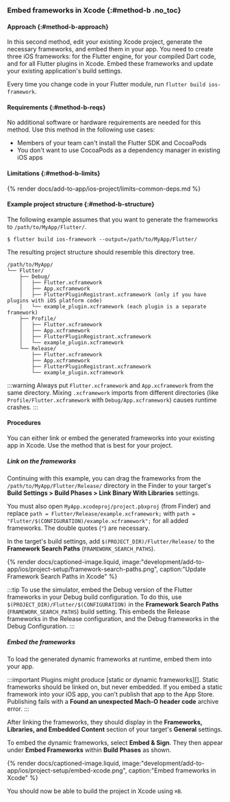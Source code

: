 ### Embed frameworks in Xcode {:#method-b .no_toc}

#### Approach {:#method-b-approach}

In this second method, edit your existing Xcode project,
generate the necessary frameworks, and embed them in your app. You need to create three iOS frameworks: for the Flutter engine, for your compiled Dart code, and for all Flutter plugins in Xcode. Embed these frameworks and update your existing application's build settings.

Every time you change code in your Flutter module,
run `flutter build ios-framework`.

#### Requirements {:#method-b-reqs}

No additional software or hardware requirements are needed for this method.
Use this method in the following use cases:

* Members of your team can't install the Flutter SDK and CocoaPods
* You don't want to use CocoaPods as a dependency manager in existing iOS apps

#### Limitations {:#method-b-limits}

{% render docs/add-to-app/ios-project/limits-common-deps.md %}

#### Example project structure {:#method-b-structure}

The following example assumes that you want to generate the
frameworks to `/path/to/MyApp/Flutter/`.

```console
$ flutter build ios-framework --output=/path/to/MyApp/Flutter/
```

The resulting project structure should resemble this directory tree.

```plaintext
/path/to/MyApp/
└── Flutter/
    ├── Debug/
    │   ├── Flutter.xcframework
    │   ├── App.xcframework
    │   ├── FlutterPluginRegistrant.xcframework (only if you have plugins with iOS platform code)
    │   └── example_plugin.xcframework (each plugin is a separate framework)
    ├── Profile/
    │   ├── Flutter.xcframework
    │   ├── App.xcframework
    │   ├── FlutterPluginRegistrant.xcframework
    │   └── example_plugin.xcframework
    └── Release/
        ├── Flutter.xcframework
        ├── App.xcframework
        ├── FlutterPluginRegistrant.xcframework
        └── example_plugin.xcframework
```

:::warning
Always put `Flutter.xcframework` and `App.xcframework` from the same directory.
Mixing `.xcframework` imports from different directories
(like `Profile/Flutter.xcframework` with `Debug/App.xcframework`)
causes runtime crashes.
:::

#### Procedures

You can either link or embed the generated frameworks
into your existing app in Xcode.
Use the method that is best for your project.

##### Link on the frameworks

Continuing with this example,
you can drag the frameworks from
the `/path/to/MyApp/Flutter/Release/` directory in the Finder
to your target's
**Build Settings > Build Phases > Link Binary With Libraries** settings.

You must also open `MyApp.xcodeproj/project.pbxproj` (from Finder)
and replace `path = Flutter/Release/example.xcframework;`
with `path = "Flutter/$(CONFIGURATION)/example.xcframework";`
for all added frameworks. The double quotes (`"`) are necessary.

In the target's build settings, add `$(PROJECT_DIR)/Flutter/Release/`
to the **Framework Search Paths** (`FRAMEWORK_SEARCH_PATHS`).

{% render docs/captioned-image.liquid, image:"development/add-to-app/ios/project-setup/framework-search-paths.png", caption:"Update Framework Search Paths in Xcode" %}

:::tip
To use the simulator, embed the Debug version of the Flutter frameworks
in your Debug build configuration.
To do this, use `$(PROJECT_DIR)/Flutter/$(CONFIGURATION)`
in the **Framework Search Paths** (`FRAMEWORK_SEARCH_PATHS`) build setting.
This embeds the Release frameworks in the Release configuration,
and the Debug frameworks in the Debug Configuration.
:::

##### Embed the frameworks

To load the generated dynamic frameworks at runtime,
embed them into your app.

:::important
Plugins might produce [static or dynamic frameworks][].
Static frameworks should be linked on, but never embedded.
If you embed a static framework into your iOS app,
you can't publish that app to the App Store.
Publishing fails with a
**Found an unexpected Mach-O header code** archive error.
:::

After linking the frameworks, they should display in the
**Frameworks, Libraries, and Embedded Content**
section of your target's **General** settings.

To embed the dynamic frameworks, select **Embed & Sign**.
They then appear under **Embed Frameworks** within **Build Phases** as shown.

{% render docs/captioned-image.liquid, image:"development/add-to-app/ios/project-setup/embed-xcode.png", caption:"Embed frameworks in Xcode" %}

You should now be able to build the project in Xcode using `⌘B`.